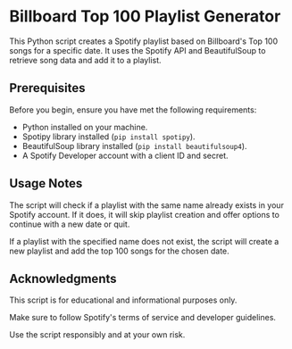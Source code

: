 # Billboard Top 100 Playlist Generator

This Python script creates a Spotify playlist based on Billboard's Top 100 songs for a specific date. It uses the Spotify API and BeautifulSoup to retrieve song data and add it to a playlist.

## Prerequisites

Before you begin, ensure you have met the following requirements:

- Python installed on your machine.
- Spotipy library installed (`pip install spotipy`).
- BeautifulSoup library installed (`pip install beautifulsoup4`).
- A Spotify Developer account with a client ID and secret.

## Usage Notes
The script will check if a playlist with the same name already exists in your Spotify account. If it does, it will skip playlist creation and offer options to continue with a new date or quit.

If a playlist with the specified name does not exist, the script will create a new playlist and add the top 100 songs for the chosen date.

## Acknowledgments

This script is for educational and informational purposes only.

Make sure to follow Spotify's terms of service and developer guidelines.

Use the script responsibly and at your own risk.